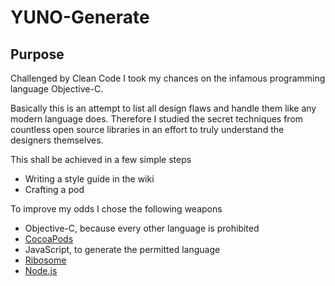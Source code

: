 # YUNO-Generate
## Purpose
Challenged by Clean Code I took my chances on the infamous programming language Objective-C.

Basically this is an attempt to list all design flaws and handle them like any modern language does. Therefore I studied the secret techniques from countless open source libraries in an effort to truly understand the designers themselves.

This shall be achieved in a few simple steps
- Writing a style guide in the wiki
- Crafting a pod

To improve my odds I chose the following weapons
- Objective-C, because every other language is prohibited
 - [CocoaPods](https://github.com/cocoapods/cocoapods)
- JavaScript, to generate the permitted language
 - [Ribosome](https://github.com/sustrik/ribosome)
 - [Node.js](https://github.com/joyent/node) 
